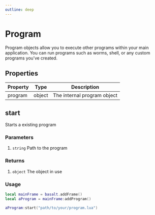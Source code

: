 ```yaml
---
outline: deep
---
```


# Program

Program objects allow you to execute other programs within your main application. You can run programs such as worms, shell, or any custom programs you’ve created.

## Properties

|Property|Type|Description|
|---|---|---|
|program|object|The internal program object

## start

Starts a existing program

### Parameters

1. `string` Path to the program

### Returns

1. `object` The object in use

### Usage

```lua
local mainFrame = basalt.addFrame()
local aProgram = mainFrame:addProgram()

aProgram:start("path/to/your/program.lua")
```

